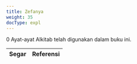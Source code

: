 ```yaml
---
title: Zefanya
weight: 35
docType: expl
---
```


0 Ayat-ayat Alkitab telah digunakan dalam buku ini.

| Segar | Referensi |
|-------|-----------|

